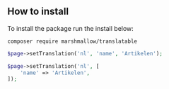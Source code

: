 
## How to install
To install the package run the install below:
```
composer require marshmallow/translatable
```

```php
$page->setTranslation('nl', 'name', 'Artikelen');

$page->setTranslation('nl', [
	'name' => 'Artikelen',
]);

```
